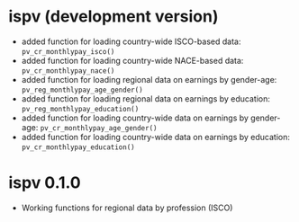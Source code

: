 # ispv (development version)

* added function for loading country-wide ISCO-based data: `pv_cr_monthlypay_isco()`
* added function for loading country-wide NACE-based data: `pv_cr_monthlypay_nace()`
* added function for loading regional data on earnings by gender-age: `pv_reg_monthlypay_age_gender()`
* added function for loading regional data on earnings by education: `pv_reg_monthlypay_education()`
* added function for loading country-wide data on earnings by gender-age: `pv_cr_monthlypay_age_gender()`
* added function for loading country-wide data on earnings by education: `pv_cr_monthlypay_education()`

# ispv 0.1.0

* Working functions for regional data by profession (ISCO)
